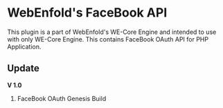 # WebEnfold's FaceBook API
This plugin is a part of WebEnfold's WE-Core Engine and intended to use with only WE-Core Engine. This contains FaceBook OAuth API for PHP Application.

## Update

**V 1.0**
1. FaceBook OAuth Genesis Build
